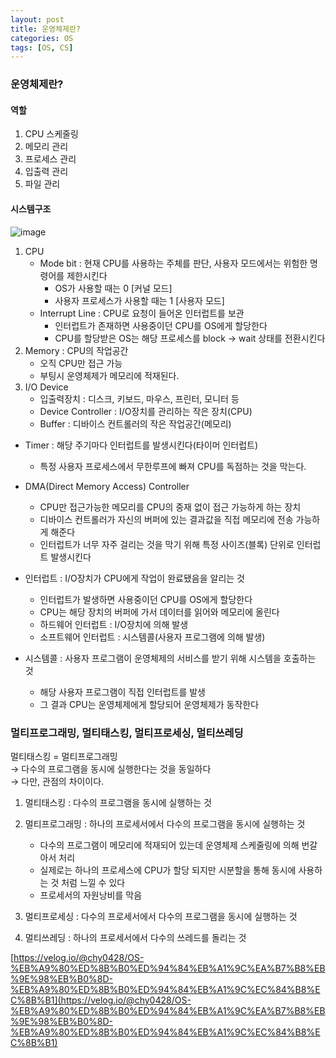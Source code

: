 ```yaml
---
layout: post
title: 운영체제란?
categories: OS
tags: [OS, CS]
---
```

### 운영체제란?
#### 역할

1. CPU 스케줄링
2. 메모리 관리
3. 프로세스 관리
4. 입출력 관리
5. 파일 관리

#### 시스템구조
![image](https://user-images.githubusercontent.com/48157259/159232596-5f058a12-da91-4053-a8ea-291ab47d93f8.png)

1. CPU
    - Mode bit : 현재 CPU를 사용하는 주체를 판단, 사용자 모드에서는 위험한 명령어를 제한시킨다 
        - OS가 사용할 때는 0 [커널 모드]
        - 사용자 프로세스가 사용할 때는 1 [사용자 모드]
    - Interrupt Line : CPU로 요청이 들어온 인터럽트를 보관
        - 인터럽트가 존재하면 사용중이던 CPU를 OS에게 할당한다
        - CPU를 할당받은 OS는 해당 프로세스를 block -> wait 상태를 전환시킨다
2. Memory : CPU의 작업공간
    - 오직 CPU만 접근 가능
    - 부팅시 운영체제가 메모리에 적재된다.
3. I/O Device
    - 입출력장치 : 디스크, 키보드, 마우스, 프린터, 모니터 등
    - Device Controller : I/O장치를 관리하는 작은 장치(CPU)
    - Buffer : 디바이스 컨트롤러의 작은 작업공간(메모리)

- Timer : 해당 주기마다 인터럽트를 발생시킨다(타이머 인터럽트)
    - 특정 사용자 프로세스에서 무한루프에 빠져 CPU를 독점하는 것을 막는다.

- DMA(Direct Memory Access) Controller
    - CPU만 접근가능한 메모리를 CPU의 중재 없이 접근 가능하게 하는 장치
    - 디바이스 컨트롤러가 자신의 버퍼에 있는 결과값을 직접 메모리에 전송 가능하게 해준다
    - 인터럽트가 너무 자주 걸리는 것을 막기 위해 특정 사이즈(블록) 단위로 인터럽트 발생시킨다

- 인터럽트 : I/O장치가 CPU에게 작업이 완료됐음을 알리는 것   
    - 인터럽트가 발생하면 사용중이던 CPU를 OS에게 할당한다
    - CPU는 해당 장치의 버퍼에 가서 데이터를 읽어와 메모리에 올린다
    - 하드웨어 인터럽트 : I/O장치에 의해 발생
    - 소프트웨어 인터럽트 : 시스템콜(사용자 프로그램에 의해 발생)

- 시스템콜 : 사용자 프로그램이 운영체제의 서비스를 받기 위해 시스템을 호출하는 것
    - 해당 사용자 프로그램이 직접 인터럽트를 발생
    - 그 결과 CPU는 운영체제에게 할당되어 운영체제가 동작한다


### 멀티프로그래밍, 멀티태스킹, 멀티프로세싱, 멀티쓰레딩
멀티태스킹 = 멀티프로그래밍    
→ 다수의 프로그램을 동시에 실행한다는 것을 동일하다  
→ 다만, 관점의 차이이다.

1. 멀티태스킹 : 다수의 프로그램을 동시에 실행하는 것
    
2. 멀티프로그래밍 : 하나의 프로세서에서 다수의 프로그램을 동시에 실행하는 것
    - 다수의 프로그램이 메모리에 적재되어 있는데 운영체제 스케줄링에 의해 번갈아서 처리
    - 실제로는 하나의 프로세스에 CPU가 할당 되지만 시분할을 통해 동시에 사용하는 것 처럼 느낄 수 있다
    - 프로세서의 자원낭비를 막음

3. 멀티프로세싱 : 다수의 프로세서에서 다수의 프로그램을 동시에 실행하는 것

4. 멀티쓰레딩 : 하나의 프로세서에서 다수의 쓰레드를 돌리는 것

[https://velog.io/@chy0428/OS-%EB%A9%80%ED%8B%B0%ED%94%84%EB%A1%9C%EA%B7%B8%EB%9E%98%EB%B0%8D-%EB%A9%80%ED%8B%B0%ED%94%84%EB%A1%9C%EC%84%B8%EC%8B%B1](https://velog.io/@chy0428/OS-%EB%A9%80%ED%8B%B0%ED%94%84%EB%A1%9C%EA%B7%B8%EB%9E%98%EB%B0%8D-%EB%A9%80%ED%8B%B0%ED%94%84%EB%A1%9C%EC%84%B8%EC%8B%B1)